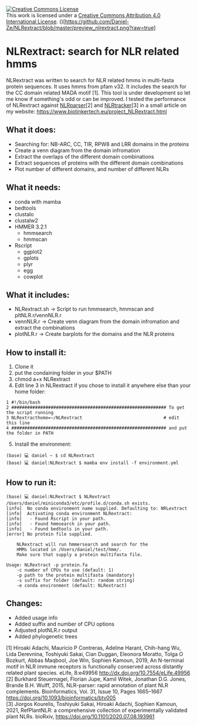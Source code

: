 <a rel="license" href="http://creativecommons.org/licenses/by/4.0/"><img alt="Creative Commons License" style="border-width:0" src="https://i.creativecommons.org/l/by/4.0/88x31.png" /></a><br />This work is licensed under a <a rel="license" href="http://creativecommons.org/licenses/by/4.0/">Creative Commons Attribution 4.0 International License</a>.
()[https://github.com/Daniel-Ze/NLRextract/blob/master/preview_nlrextract.png?raw=true]
# NLRextract: search for NLR related hmms

NLRextract was written to search for NLR related hmms in multi-fasta protein
sequences. It uses hmms from pfam v32. It includes the search for the CC domain related MADA motif [1]. This tool is under development so let me know if something's odd or can be improved. I tested the performance of NLRextract against [NLRparser](https://github.com/steuernb/NLR-Parser)[2] and [NLRtracker](https://github.com/slt666666/NLRtracker)[3] in a small article on my website: https://www.biotinkertech.eu/project_NLRextract.html

## What it does:

- Searching for: NB-ARC, CC, TIR, RPW8 and LRR domains in the proteins
- Create a venn diagram from the domain infromation
- Extract the overlaps of the different domain combinations
- Extract sequences of proteins with the different domain combinations
- Plot number of different domains, and number of different NLRs

## What it needs:

- conda with mamba
- bedtools
- clustalo
- clustalw2
- HMMER 3.2.1
  - hmmsearch
  - hmmscan
- Rscript
  - ggplot2
  - gplots
  - plyr
  - egg
  - cowplot

## What it includes:

- NLRextract.sh -> Script to run hmmsearch, hmmscan and pltNLR.r/vennNLR.r
- vennNLR.r -> Create venn diagram from the domain infromation and extract the combinations
- plotNLR.r -> Create barplots for the domains and the NLR proteins

## How to install it:

1. Clone it
2. put the condaining folder in your $PATH
3. chmod a+x NLRextract
4. Edit line 3 in NLRextract if you chose to install it anywhere else than your home folder:
```shell
1 #!/bin/bash
2 ########################################################### To get the script running
3 NLRextracthome=~/NLRextract                               # edit this line
4 ########################################################### and put the folder in PATH
```
5. Install the environment:
```shell
(base) 💻 daniel ~ $ cd NLRextract
(base) 💻 daniel:NLRextract $ mamba env install -f environment.yml
```

## How to run it:

```shell
(base) 💻 daniel:NLRextract $ NLRextract
/Users/daniel/miniconda3/etc/profile.d/conda.sh exists.
[info]	No conda environment name supplied. Defaulting to: NRLextract
[info]	Activating conda environment NLRextract:
[info]	 - Found Rscript in your path.
[info]	 - Found hmmsearch in your path.
[info]	 - Found bedtools in your path.
[error]	No protein file supplied.

	NLRextract will run hmmersearch and search for the
	HMMs located in /Users/daniel/test/hmm/.
	Make sure that supply a protein multifasta file.

Usage: NLRextract -p protein.fa
	-c number of CPUs to use (default: 1) 
	-p path to the protein multifasta (mandatory)
	-s suffix for folder (default: random string)
	-e conda environment (default: NLRextract)
```

## Changes:

- Added usage info
- Added suffix and number of CPU options
- Adjusted plotNLR.r output
- Added phylogenetic trees

[1] Hiroaki Adachi, Mauricio P Contreras, Adeline Harant, Chih-hang Wu, Lida Derevnina, Toshiyuki Sakai, Cian Duggan, Eleonora Moratto, Tolga O Bozkurt, Abbas Maqbool, Joe Win, Sophien Kamoun, 2019, An N-terminal motif in NLR immune receptors is functionally conserved across distantly related plant species. eLife, 8:e49956 http://dx.doi.org/10.7554/eLife.49956 \
[2] Burkhard Steuernagel,  Florian Jupe,  Kamil Witek, Jonathan D.G. Jones,  Brande B.H. Wulff, 2015, NLR-parser: rapid annotation of plant NLR complements. Bioinformatics, Vol. 31, Issue 10, Pages 1665–1667 https://doi.org/10.1093/bioinformatics/btv005 \
[3]  Jiorgos Kourelis,  Toshiyuki Sakai,  Hiroaki Adachi,  Sophien Kamoun, 2021, RefPlantNLR: a comprehensive collection of experimentally validated plant NLRs. bioRxiv, https://doi.org/10.1101/2020.07.08.193961 

